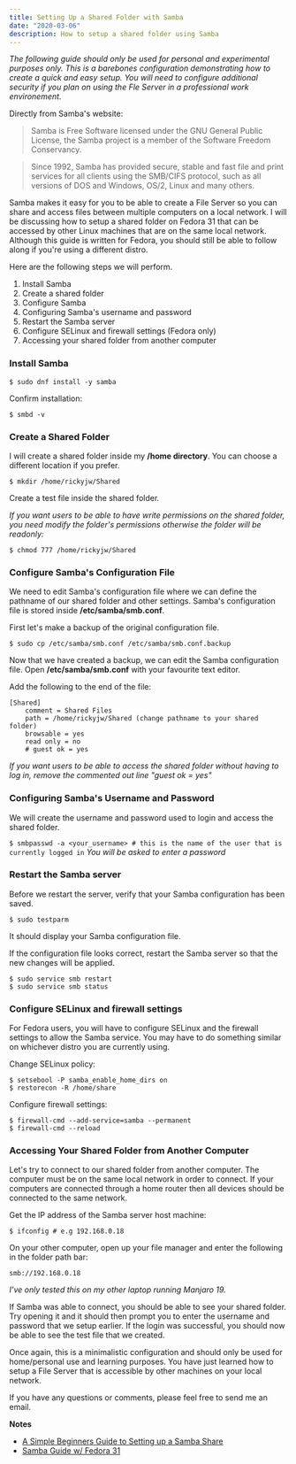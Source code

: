 ```yaml
---
title: Setting Up a Shared Folder with Samba
date: "2020-03-06"
description: How to setup a shared folder using Samba
---
```


*The following guide should only be used for personal and experimental purposes only. This is a barebones configuration demonstrating how to create a quick and easy setup. You will need to configure additional security if you plan on using the Fle Server in a professional work environement.*

Directly from Samba's website:

> Samba is Free Software licensed under the GNU General Public License, the Samba project is a member of the Software Freedom Conservancy.

> Since 1992, Samba has provided secure, stable and fast file and print services for all clients using the SMB/CIFS protocol, such as all versions of DOS and Windows, OS/2, Linux and many others. 

Samba makes it easy for you to be able to create a File Server so you can share and access files between multiple computers on a local network. I will be discussing how to setup a shared folder on Fedora 31 that can be accessed by other Linux machines that are on the same local network. Although this guide is written for Fedora, you should still be able to follow along if you're using a different distro.

Here are the following steps we will perform.

1. Install Samba
2. Create a shared folder
3. Configure Samba
4. Configuring Samba's username and password
5. Restart the Samba server
6. Configure SELinux and firewall settings (Fedora only)
7. Accessing your shared folder from another computer

### Install Samba
`$ sudo dnf install -y samba`

Confirm installation:

`$ smbd -v`

### Create a Shared Folder
I will create a shared folder inside my **/home directory**. You can choose a different location if you prefer.

`$ mkdir /home/rickyjw/Shared`

Create a test file inside the shared folder.

*If you want users to be able to have write permissions on the shared folder, you need modify the folder's permissions otherwise the folder will be readonly:*

`$ chmod 777 /home/rickyjw/Shared`

### Configure Samba's Configuration File
We need to edit Samba's configuration file where we can define the pathname of our shared folder and other settings. Samba's configuration file is stored inside **/etc/samba/smb.conf**.

First let's make a backup of the original configuration file.

`$ sudo cp /etc/samba/smb.conf /etc/samba/smb.conf.backup`

Now that we have created a backup, we can edit the Samba configuration file. Open **/etc/samba/smb.conf** with your favourite text editor.

Add the following to the end of the file:

```
[Shared]
	comment = Shared Files
	path = /home/rickyjw/Shared (change pathname to your shared folder)
	browsable = yes
	read only = no
	# guest ok = yes
```

*If you want users to be able to access the shared folder without having to log in, remove the commented out line "guest ok = yes"*

### Configuring Samba's Username and Password
We will create the username and password used to login and access the shared folder.

`$ smbpasswd -a <your_username> # this is the name of the user that is currently logged in`
*You will be asked to enter a password*

### Restart the Samba server
Before we restart the server, verify that your Samba configuration has been saved.

`$ sudo testparm`

It should display your Samba configuration file.

If the configuration file looks correct, restart the Samba server so that the new changes will be applied.

```
$ sudo service smb restart
$ sudo service smb status
```

### Configure SELinux and firewall settings
For Fedora users, you will have to configure SELinux and the firewall settings to allow the Samba service. You may have to do something similar on whichever distro you are currently using.

Change SELinux policy:

```
$ setsebool -P samba_enable_home_dirs on
$ restorecon -R /home/share
```

Configure firewall settings:

```
$ firewall-cmd --add-service=samba --permanent
$ firewall-cmd --reload
```

### Accessing Your Shared Folder from Another Computer
Let's try to connect to our shared folder from another computer. The computer must be on the same local network in order to connect. If your computers are connected through a home router then all devices should be connected to the same network.

Get the IP address of the Samba server host machine:

`$ ifconfig # e.g 192.168.0.18`

On your other computer, open up your file manager and enter the following in the folder path bar:

`smb://192.168.0.18`

*I've only tested this on my other laptop running Manjaro 19.*


If Samba was able to connect, you should be able to see your shared folder. Try opening it and it should then prompt you to enter the username and password that we setup earlier. If the login was successful, you should now be able to see the test file that we created.

Once again, this is a minimalistic configuration and should only be used for home/personal use and learning purposes. You have just learned how to setup a File Server that is accessible by other machines on your local network. 

If you have any questions or comments, please feel free to send me an email.


**Notes**

- [A Simple Beginners Guide to Setting up a Samba Share](https://www.bleepingcomputer.com/forums/t/598615/a-simple-beginners-guide-to-setting-up-a-samba-share/)
- [Samba Guide w/ Fedora 31](https://www.server-world.info/en/note?os=Fedora_31&p=samba&f=1)